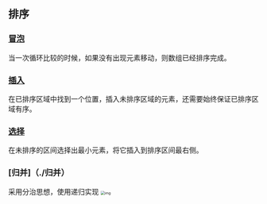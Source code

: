## 排序

### [冒泡](./冒泡)

当一次循环比较的时候，如果没有出现元素移动，则数组已经排序完成。

### [插入](./插入)

在已排序区域中找到一个位置，插入未排序区域的元素，还需要始终保证已排序区域有序。

### [选择](./选择)

在未排序的区间选择出最小元素，将它插入到排序区间最右侧。

### [归并]（./归并）

采用分治思想，使用递归实现
<img src="https://static001.geekbang.org/resource/image/db/2b/db7f892d3355ef74da9cd64aa926dc2b.jpg" alt="img" style="zoom:50%;" />
